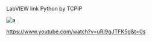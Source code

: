 LabVIEW link Python by TCPIP



<img src="https://github.com/ricky10116/LabVIEWZOOKEPPER_sourcecose/blob/master/Test.JPG" alt="a" />

<href>https://www.youtube.com/watch?v=uRI9gJTFK5g&t=0s</href>